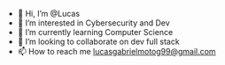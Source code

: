 - 👋 Hi, I’m @Lucas 
- 👀 I’m interested in Cybersecurity and Dev
- 🌱 I’m currently learning Computer Science
- 💞️ I’m looking to collaborate on dev full stack
- 📫 How to reach me lucasgabrielmotog99@gmail.com 

<!---
Luucaass/Luucaass is a ✨ special ✨ repository because its `README.md` (this file) appears on your GitHub profile.
You can click the Preview link to take a look at your changes.
--->

